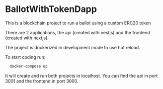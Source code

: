 # BallotWithTokenDapp

This is a blockchain project to run a ballot using a custom ERC20 token

There are 2 applications, the api (created with nestjs) and the frontend (created with nextjs).

The project is dockerized in development mode to use hot reload.

To start coding run:
```bash
  docker-compose up
```
It will create and run both projects in localhost.
You can find the api in port 3001 and the frontend in port 3000.

